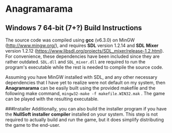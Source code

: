 # Anagramarama

## Windows 7 64-bit (7+?) Build Instructions

The source code was compiled using __gcc__ (v6.3.0) on MinGW (http://www.mingw.org/), and requires __SDL__ version 1.2.14 and __SDL__ __Mixer__ version 1.2.12 (https://www.libsdl.org/projects/SDL_mixer/release-1.2.html).  For convenience, these dependencies have been included since they are rather outdated.  `SDL.dll` and `SDL_mixer.dll` are required to run the program's executable while the rest is needed to compile the source code.

Assuming you have MinGW installed with SDL, and any other necessary dependencies that I have yet to realize were not default on my system, then **Anagramarama** can be easily built using the provided makefile and the following make command,
	`mingw32-make -f makefile.WIN32.mak` .
The game can be played with the resulting executable.

###Installer
Additionally, you can also build the installer program if you have the __NullSoft__ __installer__ __compiler__ installed on your system.  This step is not required to actually build and run the game, but it does simplify distributing the game to the end-user.
